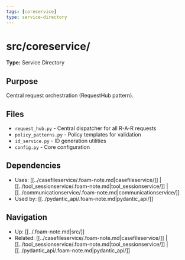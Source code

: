 ```yaml
---
tags: [coreservice]
type: service-directory
---
```


# src/coreservice/

**Type:** Service Directory

## Purpose
Central request orchestration (RequestHub pattern).

## Files
- `request_hub.py` - Central dispatcher for all R-A-R requests
- `policy_patterns.py` - Policy templates for validation
- `id_service.py` - ID generation utilities
- `config.py` - Core configuration

## Dependencies
- Uses: [[../casefileservice/.foam-note.md|casefileservice/]] | [[../tool_sessionservice/.foam-note.md|tool_sessionservice/]] | [[../communicationservice/.foam-note.md|communicationservice/]]
- Used by: [[../pydantic_api/.foam-note.md|pydantic_api/]]

## Navigation
- Up: [[../.foam-note.md|src/]]
- Related: [[../casefileservice/.foam-note.md|casefileservice/]] | [[../tool_sessionservice/.foam-note.md|tool_sessionservice/]] | [[../pydantic_api/.foam-note.md|pydantic_api/]]

